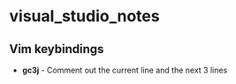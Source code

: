 # visual_studio_notes

## Vim keybindings

* **gc3j** - Comment out the current line and the next 3 lines
